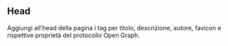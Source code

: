 ## Head

Aggiungi all'head della pagina i tag per titolo, descrizione, autore, favicon e rispettive proprietà del protocollo Open Graph.